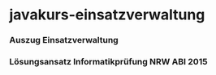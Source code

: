 # javakurs-einsatzverwaltung
### Auszug Einsatzverwaltung 
### Lösungsansatz Informatikprüfung NRW ABI 2015

